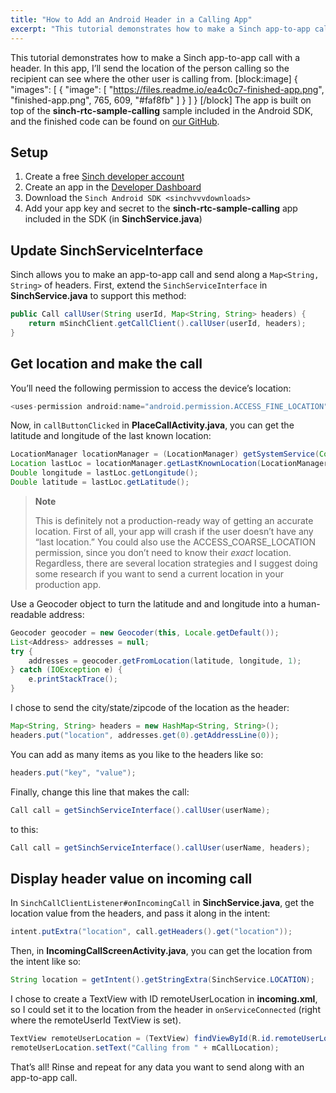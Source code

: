 ```yaml
---
title: "How to Add an Android Header in a Calling App"
excerpt: "This tutorial demonstrates how to make a Sinch app-to-app call with a header. In this app, I’ll send the location of the person calling so the recipient can see where the other user is calling from."
---
```

This tutorial demonstrates how to make a Sinch app-to-app call with a header. In this app, I’ll send the location of the person calling so the recipient can see where the other user is calling from.
[block:image]
{
  "images": [
    {
      "image": [
        "https://files.readme.io/ea4c0c7-finished-app.png",
        "finished-app.png",
        765,
        609,
        "#faf8fb"
      ]
    }
  ]
}
[/block]
The app is built on top of the **sinch-rtc-sample-calling** sample included in the Android SDK, and the finished code can be found on [our GitHub](https://www.github.com/sinch/android-app-app-calling-headers).

## Setup

1.  Create a free [Sinch developer account](https://portal.sinch.com/#/signup)
2.  Create an app in the [Developer Dashboard](https://portal.sinch.com/#/apps)
3.  Download the `Sinch Android SDK <sinchvvvdownloads>`
4.  Add your app key and secret to the **sinch-rtc-sample-calling** app included in the SDK (in **SinchService.java**)

## Update SinchServiceInterface

Sinch allows you to make an app-to-app call and send along a `Map<String, String>` of headers. First, extend the `SinchServiceInterface` in **SinchService.java** to support this method:

```java
public Call callUser(String userId, Map<String, String> headers) {
    return mSinchClient.getCallClient().callUser(userId, headers);
}
```

## Get location and make the call

You’ll need the following permission to access the device’s location:

```java
<uses-permission android:name="android.permission.ACCESS_FINE_LOCATION"/>
```

Now, in `callButtonClicked` in **PlaceCallActivity.java**, you can get the latitude and longitude of the last known location:

```java
LocationManager locationManager = (LocationManager) getSystemService(Context.LOCATION_SERVICE);
Location lastLoc = locationManager.getLastKnownLocation(LocationManager.NETWORK_PROVIDER);
Double longitude = lastLoc.getLongitude();
Double latitude = lastLoc.getLatitude();
```

> **Note**
>
> This is definitely not a production-ready way of getting an accurate location. First of all, your app will crash if the user doesn’t have any “last location.” You could also use the ACCESS\_COARSE\_LOCATION permission, since you don’t need to know their *exact* location. Regardless, there are several location strategies and I suggest doing some research if you want to send a current location in your production app.

Use a Geocoder object to turn the latitude and and longitude into a human-readable address:

```java
Geocoder geocoder = new Geocoder(this, Locale.getDefault());
List<Address> addresses = null;
try {
    addresses = geocoder.getFromLocation(latitude, longitude, 1);
} catch (IOException e) {
    e.printStackTrace();
}
```

I chose to send the city/state/zipcode of the location as the header:

```java
Map<String, String> headers = new HashMap<String, String>();
headers.put("location", addresses.get(0).getAddressLine(0));
```

You can add as many items as you like to the headers like so:

```java
headers.put("key", "value");
```

Finally, change this line that makes the call:

```java
Call call = getSinchServiceInterface().callUser(userName);
```

to this:

```java
Call call = getSinchServiceInterface().callUser(userName, headers);
```

## Display header value on incoming call

In `SinchCallClientListener#onIncomingCall` in **SinchService.java**, get the location value from the headers, and pass it along in the intent:

```java
intent.putExtra("location", call.getHeaders().get("location"));
```

Then, in **IncomingCallScreenActivity.java**, you can get the location from the intent like so:

```java
String location = getIntent().getStringExtra(SinchService.LOCATION);
```

I chose to create a TextView with ID remoteUserLocation in **incoming.xml**, so I could set it to the location from the header in `onServiceConnected` (right where the remoteUserId TextView is set).

```java
TextView remoteUserLocation = (TextView) findViewById(R.id.remoteUserLocation);
remoteUserLocation.setText("Calling from " + mCallLocation);
```

That’s all\! Rinse and repeat for any data you want to send along with an app-to-app call.